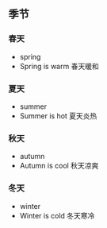 ## 季节
### 春天
- spring
- Spring is warm  春天暖和
### 夏天
- summer
- Summer is hot  夏天炎热
### 秋天
- autumn
- Autumn is cool  秋天凉爽
### 冬天
- winter
- Winter is cold  冬天寒冷